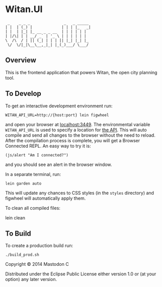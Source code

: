# Witan.UI
     _    _ _ _               _   _ _____
    | |  | (_) |             | | | |_   _|
    | |  | |_| |_ __ _ _ __  | | | | | |
    | |/\| | | __/ _` | '_ \ | | | | | |
    \  /\  / | || (_| | | | || |_| |_| |_
     \/  \/|_|\__\__,_|_| |_(_)___/ \___/

## Overview

This is the frontend application that powers Witan, the open city planning tool.

## To Develop

To get an interactive development environment run:

    WITAN_API_URL=http://{host:port} lein figwheel

and open your browser at [localhost:3449](http://localhost:3449/). The
environmental variable `WITAN_API_URL` is used to specify a location for [the API](https://github.com/MastodonC/witan.app).
This will auto compile and send all changes to the browser without the
need to reload. After the compilation process is complete, you will
get a Browser Connected REPL. An easy way to try it is:

    (js/alert "Am I connected?")

and you should see an alert in the browser window.

In a separate terminal, run:

    lein garden auto

This will update any chances to CSS styles (in the `styles` directory) and figwheel will automatically apply them.

To clean all compiled files:

lein clean

## To Build

To create a production build run:

    ./build_prod.sh

Copyright © 2014 Mastodon C

Distributed under the Eclipse Public License either version 1.0 or (at your option) any later version.
